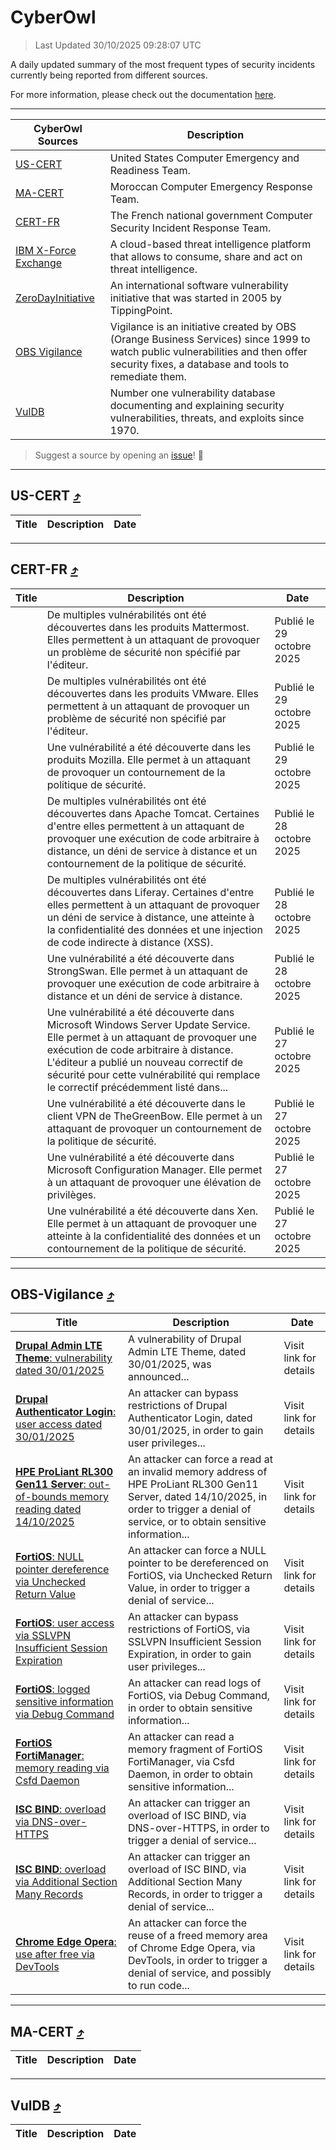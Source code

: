 
 <div id='top'></div>

# CyberOwl

 > Last Updated 30/10/2025 09:28:07 UTC
 
 A daily updated summary of the most frequent types of security incidents currently being reported from different sources.
 
 For more information, please check out the documentation [here](./docs/README.md).
 
 ---
 |CyberOwl Sources|Description|
 |---|---|
 |[US-CERT](#us-cert-arrow_heading_up)|United States Computer Emergency and Readiness Team.|
 |[MA-CERT](#ma-cert-arrow_heading_up)|Moroccan Computer Emergency Response Team.|
 |[CERT-FR](#cert-fr-arrow_heading_up)|The French national government Computer Security Incident Response Team.|
 |[IBM X-Force Exchange](#ibmcloud-arrow_heading_up)|A cloud-based threat intelligence platform that allows to consume, share and act on threat intelligence.|
 |[ZeroDayInitiative](#zerodayinitiative-arrow_heading_up)|An international software vulnerability initiative that was started in 2005 by TippingPoint.|
 |[OBS Vigilance](#obs-vigilance-arrow_heading_up)|Vigilance is an initiative created by OBS (Orange Business Services) since 1999 to watch public vulnerabilities and then offer security fixes, a database and tools to remediate them.|
 |[VulDB](#vuldb-arrow_heading_up)|Number one vulnerability database documenting and explaining security vulnerabilities, threats, and exploits since 1970.|
 
 > Suggest a source by opening an [issue](https://github.com/karimhabush/cyberowl/issues)! :raised_hands:
 ---

## US-CERT [:arrow_heading_up:](#cyberowl)

 |Title|Description|Date|
 |---|---|---|
 
 ---

## CERT-FR [:arrow_heading_up:](#cyberowl)

 |Title|Description|Date|
 |---|---|---|
 |[](https://www.cert.ssi.gouv.fr/avis/CERTFR-2025-AVI-0936/)|De multiples vulnérabilités ont été découvertes dans les produits Mattermost. Elles permettent à un attaquant de provoquer un problème de sécurité non spécifié par l'éditeur.|Publié le 29 octobre 2025|
 |[](https://www.cert.ssi.gouv.fr/avis/CERTFR-2025-AVI-0935/)|De multiples vulnérabilités ont été découvertes dans les produits VMware. Elles permettent à un attaquant de provoquer un problème de sécurité non spécifié par l'éditeur.|Publié le 29 octobre 2025|
 |[](https://www.cert.ssi.gouv.fr/avis/CERTFR-2025-AVI-0934/)|Une vulnérabilité a été découverte dans les produits Mozilla. Elle permet à un attaquant de provoquer un contournement de la politique de sécurité.|Publié le 29 octobre 2025|
 |[](https://www.cert.ssi.gouv.fr/avis/CERTFR-2025-AVI-0933/)|De multiples vulnérabilités ont été découvertes dans Apache Tomcat. Certaines d'entre elles permettent à un attaquant de provoquer une exécution de code arbitraire à distance, un déni de service à distance et un contournement de la politique de sécurité.|Publié le 28 octobre 2025|
 |[](https://www.cert.ssi.gouv.fr/avis/CERTFR-2025-AVI-0932/)|De multiples vulnérabilités ont été découvertes dans Liferay. Certaines d'entre elles permettent à un attaquant de provoquer un déni de service à distance, une atteinte à la confidentialité des données et une injection de code indirecte à distance (XSS).|Publié le 28 octobre 2025|
 |[](https://www.cert.ssi.gouv.fr/avis/CERTFR-2025-AVI-0931/)|Une vulnérabilité a été découverte dans StrongSwan. Elle permet à un attaquant de provoquer une exécution de code arbitraire à distance et un déni de service à distance.|Publié le 28 octobre 2025|
 |[](https://www.cert.ssi.gouv.fr/avis/CERTFR-2025-AVI-0930/)|Une vulnérabilité a été découverte dans Microsoft Windows Server Update Service. Elle permet à un attaquant de provoquer une exécution de code arbitraire à distance. L'éditeur a publié un nouveau correctif de sécurité pour cette vulnérabilité qui remplace le correctif précédemment listé dans...|Publié le 27 octobre 2025|
 |[](https://www.cert.ssi.gouv.fr/avis/CERTFR-2025-AVI-0929/)|Une vulnérabilité a été découverte dans le client VPN de TheGreenBow. Elle permet à un attaquant de provoquer un contournement de la politique de sécurité.|Publié le 27 octobre 2025|
 |[](https://www.cert.ssi.gouv.fr/avis/CERTFR-2025-AVI-0928/)|Une vulnérabilité a été découverte dans Microsoft Configuration Manager. Elle permet à un attaquant de provoquer une élévation de privilèges.|Publié le 27 octobre 2025|
 |[](https://www.cert.ssi.gouv.fr/avis/CERTFR-2025-AVI-0927/)|Une vulnérabilité a été découverte dans Xen. Elle permet à un attaquant de provoquer une atteinte à la confidentialité des données et un contournement de la politique de sécurité.|Publié le 27 octobre 2025|
 
 ---

## OBS-Vigilance [:arrow_heading_up:](#cyberowl)

 |Title|Description|Date|
 |---|---|---|
 |[<a href="https://vigilance.fr/vulnerability/Drupal-Admin-LTE-Theme-vulnerability-dated-30-01-2025-46239" class="noirorange"><b>Drupal Admin LTE Theme</b>: vulnerability dated 30/01/2025</a>](https://vigilance.fr/vulnerability/Drupal-Admin-LTE-Theme-vulnerability-dated-30-01-2025-46239)|A vulnerability of Drupal Admin LTE Theme, dated 30/01/2025, was announced...|Visit link for details|
 |[<a href="https://vigilance.fr/vulnerability/Drupal-Authenticator-Login-user-access-dated-30-01-2025-46238" class="noirorange"><b>Drupal Authenticator Login</b>: user access dated 30/01/2025</a>](https://vigilance.fr/vulnerability/Drupal-Authenticator-Login-user-access-dated-30-01-2025-46238)|An attacker can bypass restrictions of Drupal Authenticator Login, dated 30/01/2025, in order to gain user privileges...|Visit link for details|
 |[<a href="https://vigilance.fr/vulnerability/HPE-ProLiant-RL300-Gen11-Server-out-of-bounds-memory-reading-dated-14-10-2025-48463" class="noirorange"><b>HPE ProLiant RL300 Gen11 Server</b>: out-of-bounds memory reading dated 14/10/2025</a>](https://vigilance.fr/vulnerability/HPE-ProLiant-RL300-Gen11-Server-out-of-bounds-memory-reading-dated-14-10-2025-48463)|An attacker can force a read at an invalid memory address of HPE ProLiant RL300 Gen11 Server, dated 14/10/2025, in order to trigger a denial of service, or to obtain sensitive information...|Visit link for details|
 |[<a href="https://vigilance.fr/vulnerability/FortiOS-NULL-pointer-dereference-via-Unchecked-Return-Value-48458" class="noirorange"><b>FortiOS</b>: NULL pointer dereference via Unchecked Return Value</a>](https://vigilance.fr/vulnerability/FortiOS-NULL-pointer-dereference-via-Unchecked-Return-Value-48458)|An attacker can force a NULL pointer to be dereferenced on FortiOS, via Unchecked Return Value, in order to trigger a denial of service...|Visit link for details|
 |[<a href="https://vigilance.fr/vulnerability/FortiOS-user-access-via-SSLVPN-Insufficient-Session-Expiration-48452" class="noirorange"><b>FortiOS</b>: user access via SSLVPN Insufficient Session Expiration</a>](https://vigilance.fr/vulnerability/FortiOS-user-access-via-SSLVPN-Insufficient-Session-Expiration-48452)|An attacker can bypass restrictions of FortiOS, via SSLVPN Insufficient Session Expiration, in order to gain user privileges...|Visit link for details|
 |[<a href="https://vigilance.fr/vulnerability/FortiOS-logged-sensitive-information-via-Debug-Command-48451" class="noirorange"><b>FortiOS</b>: logged sensitive information via Debug Command</a>](https://vigilance.fr/vulnerability/FortiOS-logged-sensitive-information-via-Debug-Command-48451)|An attacker can read logs of FortiOS, via Debug Command, in order to obtain sensitive information...|Visit link for details|
 |[<a href="https://vigilance.fr/vulnerability/FortiOS-FortiManager-memory-reading-via-Csfd-Daemon-48448" class="noirorange"><b>FortiOS  FortiManager</b>: memory reading via Csfd Daemon</a>](https://vigilance.fr/vulnerability/FortiOS-FortiManager-memory-reading-via-Csfd-Daemon-48448)|An attacker can read a memory fragment of FortiOS  FortiManager, via Csfd Daemon, in order to obtain sensitive information...|Visit link for details|
 |[<a href="https://vigilance.fr/vulnerability/ISC-BIND-overload-via-DNS-over-HTTPS-46230" class="noirorange"><b>ISC BIND</b>: overload via DNS-over-HTTPS</a>](https://vigilance.fr/vulnerability/ISC-BIND-overload-via-DNS-over-HTTPS-46230)|An attacker can trigger an overload of ISC BIND, via DNS-over-HTTPS, in order to trigger a denial of service...|Visit link for details|
 |[<a href="https://vigilance.fr/vulnerability/ISC-BIND-overload-via-Additional-Section-Many-Records-46229" class="noirorange"><b>ISC BIND</b>: overload via Additional Section Many Records</a>](https://vigilance.fr/vulnerability/ISC-BIND-overload-via-Additional-Section-Many-Records-46229)|An attacker can trigger an overload of ISC BIND, via Additional Section Many Records, in order to trigger a denial of service...|Visit link for details|
 |[<a href="https://vigilance.fr/vulnerability/Chrome-Edge-Opera-use-after-free-via-DevTools-46227" class="noirorange"><b>Chrome  Edge  Opera</b>: use after free via DevTools</a>](https://vigilance.fr/vulnerability/Chrome-Edge-Opera-use-after-free-via-DevTools-46227)|An attacker can force the reuse of a freed memory area of Chrome  Edge  Opera, via DevTools, in order to trigger a denial of service, and possibly to run code...|Visit link for details|
 
 ---

## MA-CERT [:arrow_heading_up:](#cyberowl)

 |Title|Description|Date|
 |---|---|---|
 
 ---

## VulDB [:arrow_heading_up:](#cyberowl)

 |Title|Description|Date|
 |---|---|---|
 